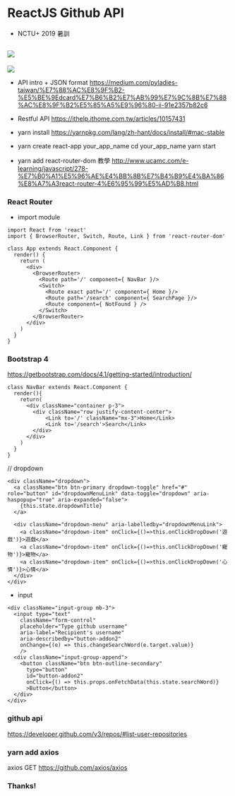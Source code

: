 ReactJS Github API 
===
- NCTU+ 2019 暑訓

![](https://i.imgur.com/chUmegf.png)
---
![](https://i.imgur.com/FjHG0PE.png)


- API intro + JSON format
https://medium.com/pyladies-taiwan/%E7%88%AC%E8%9F%B2-%E5%BE%9Edcard%E7%B6%B2%E7%AB%99%E7%9C%8B%E7%88%AC%E8%9F%B2%E5%85%A5%E9%96%80-ii-91e2357b82c6
- Restful API
https://ithelp.ithome.com.tw/articles/10157431

- yarn install 
https://yarnpkg.com/lang/zh-hant/docs/install/#mac-stable

- yarn create react-app your_app_name
cd your_app_name
yarn start

- yarn add react-router-dom
教學
http://www.ucamc.com/e-learning/javascript/278-%E7%B0%A1%E5%96%AE%E4%BB%8B%E7%B4%B9%E4%BA%86%E8%A7%A3react-router-4%E6%95%99%E5%AD%B8.html

### React Router
- import module
```javascript=
import React from 'react'
import { BrowserRouter, Switch, Route, Link } from 'react-router-dom'
```
```jsx=
class App extends React.Component {
  render() {
    return (
      <div>
        <BrowserRouter>
          <Route path='/' component={ NavBar }/>
          <Switch>
            <Route exact path='/' component={ Home }/>
            <Route path='/search' component={ SearchPage }/>
            <Route component={ NotFound } />
          </Switch>
        </BrowserRouter>
      </div>
    )
  }
}
```

### Bootstrap 4
https://getbootstrap.com/docs/4.1/getting-started/introduction/


```jsx=
class NavBar extends React.Component {
  render(){
    return(
      <div className="container p-3">
      	<div className="row justify-content-center">
	        <Link to='/' className="mx-3">Home</Link>
	        <Link to='/search'>Search</Link>
      	</div>
      </div>
    )
  }
}
```

// dropdown
```jsx=
<div className="dropdown">
  <a className="btn btn-primary dropdown-toggle" href="#" role="button" id="dropdownMenuLink" data-toggle="dropdown" aria-haspopup="true" aria-expanded="false">
    {this.state.dropdownTitle}
  </a>

  <div className="dropdown-menu" aria-labelledby="dropdownMenuLink">
    <a className="dropdown-item" onClick={()=>this.onClickDropDown('遊戲')}>遊戲</a>
    <a className="dropdown-item" onClick={()=>this.onClickDropDown('寵物')}>寵物</a>
    <a className="dropdown-item" onClick={()=>this.onClickDropDown('心情')}>心情</a>
  </div>
</div>
```

- input 
```jsx=
<div className="input-group mb-3">
  <input type="text" 
    className="form-control" 
    placeholder="Type github username" 
    aria-label="Recipient's username" 
    aria-describedby="button-addon2" 
    onChange={(e) => this.changeSearchWord(e.target.value)}
    />
  <div className="input-group-append">
    <button className="btn btn-outline-secondary" 
      type="button" 
      id="button-addon2"
      onClick={() => this.props.onFetchData(this.state.searchWord)}
      >Button</button>
  </div>
</div>
```

### github api
https://developer.github.com/v3/repos/#list-user-repositories


### yarn add axios
axios GET 
https://github.com/axios/axios

### Thanks!
